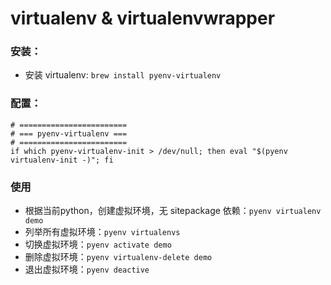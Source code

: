 # virtualenv & virtualenvwrapper
### 安装：
- 安装 virtualenv: `brew install pyenv-virtualenv`
### 配置：
```
# ========================
# === pyenv-virtualenv ===
# ========================
if which pyenv-virtualenv-init > /dev/null; then eval "$(pyenv virtualenv-init -)"; fi
```
### 使用
- 根据当前python，创建虚拟环境，无 sitepackage 依赖：`pyenv virtualenv demo`
- 列举所有虚拟环境：`pyenv virtualenvs`
- 切换虚拟环境：`pyenv activate demo`
- 删除虚拟环境：`pyenv virtualenv-delete demo`
- 退出虚拟环境：`pyenv deactive`